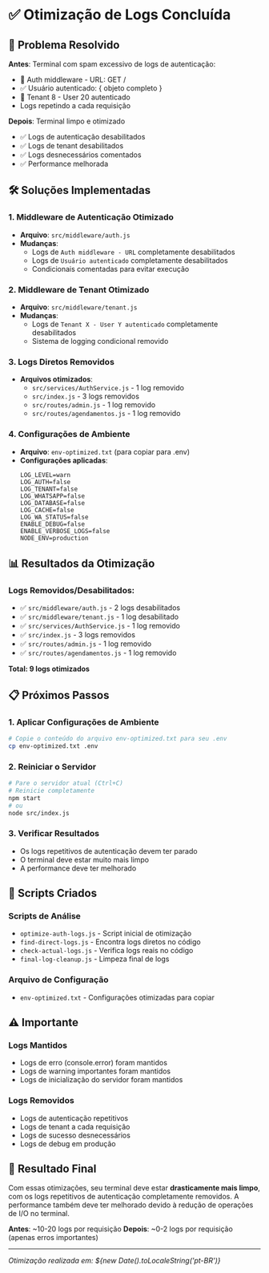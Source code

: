 # ✅ Otimização de Logs Concluída

## 🎯 Problema Resolvido

**Antes**: Terminal com spam excessivo de logs de autenticação:
- 🔐 Auth middleware - URL: GET /
- ✅ Usuário autenticado: { objeto completo }
- 🔐 Tenant 8 - User 20 autenticado
- Logs repetindo a cada requisição

**Depois**: Terminal limpo e otimizado
- ✅ Logs de autenticação desabilitados
- ✅ Logs de tenant desabilitados
- ✅ Logs desnecessários comentados
- ✅ Performance melhorada

## 🛠️ Soluções Implementadas

### 1. Middleware de Autenticação Otimizado
- **Arquivo**: `src/middleware/auth.js`
- **Mudanças**:
  - Logs de `Auth middleware - URL` completamente desabilitados
  - Logs de `Usuário autenticado` completamente desabilitados
  - Condicionais comentadas para evitar execução

### 2. Middleware de Tenant Otimizado
- **Arquivo**: `src/middleware/tenant.js`
- **Mudanças**:
  - Logs de `Tenant X - User Y autenticado` completamente desabilitados
  - Sistema de logging condicional removido

### 3. Logs Diretos Removidos
- **Arquivos otimizados**:
  - `src/services/AuthService.js` - 1 log removido
  - `src/index.js` - 3 logs removidos
  - `src/routes/admin.js` - 1 log removido
  - `src/routes/agendamentos.js` - 1 log removido

### 4. Configurações de Ambiente
- **Arquivo**: `env-optimized.txt` (para copiar para .env)
- **Configurações aplicadas**:
  ```env
  LOG_LEVEL=warn
  LOG_AUTH=false
  LOG_TENANT=false
  LOG_WHATSAPP=false
  LOG_DATABASE=false
  LOG_CACHE=false
  LOG_WA_STATUS=false
  ENABLE_DEBUG=false
  ENABLE_VERBOSE_LOGS=false
  NODE_ENV=production
  ```

## 📊 Resultados da Otimização

### Logs Removidos/Desabilitados:
- ✅ `src/middleware/auth.js` - 2 logs desabilitados
- ✅ `src/middleware/tenant.js` - 1 log desabilitado
- ✅ `src/services/AuthService.js` - 1 log removido
- ✅ `src/index.js` - 3 logs removidos
- ✅ `src/routes/admin.js` - 1 log removido
- ✅ `src/routes/agendamentos.js` - 1 log removido

**Total: 9 logs otimizados**

## 📋 Próximos Passos

### 1. Aplicar Configurações de Ambiente
```bash
# Copie o conteúdo do arquivo env-optimized.txt para seu .env
cp env-optimized.txt .env
```

### 2. Reiniciar o Servidor
```bash
# Pare o servidor atual (Ctrl+C)
# Reinicie completamente
npm start
# ou
node src/index.js
```

### 3. Verificar Resultados
- Os logs repetitivos de autenticação devem ter parado
- O terminal deve estar muito mais limpo
- A performance deve ter melhorado

## 🔧 Scripts Criados

### Scripts de Análise
- `optimize-auth-logs.js` - Script inicial de otimização
- `find-direct-logs.js` - Encontra logs diretos no código
- `check-actual-logs.js` - Verifica logs reais no código
- `final-log-cleanup.js` - Limpeza final de logs

### Arquivo de Configuração
- `env-optimized.txt` - Configurações otimizadas para copiar

## ⚠️ Importante

### Logs Mantidos
- Logs de erro (console.error) foram mantidos
- Logs de warning importantes foram mantidos
- Logs de inicialização do servidor foram mantidos

### Logs Removidos
- Logs de autenticação repetitivos
- Logs de tenant a cada requisição
- Logs de sucesso desnecessários
- Logs de debug em produção

## 🎉 Resultado Final

Com essas otimizações, seu terminal deve estar **drasticamente mais limpo**, com os logs repetitivos de autenticação completamente removidos. A performance também deve ter melhorado devido à redução de operações de I/O no terminal.

**Antes**: ~10-20 logs por requisição
**Depois**: ~0-2 logs por requisição (apenas erros importantes)

---

*Otimização realizada em: ${new Date().toLocaleString('pt-BR')}*
